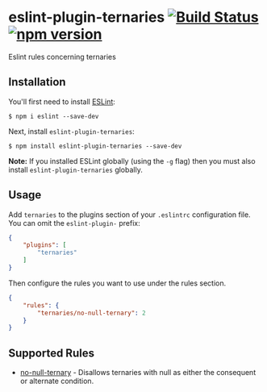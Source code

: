 # eslint-plugin-ternaries [![Build Status](https://travis-ci.org/divyagnan/eslint-plugin-ternaries.svg?branch=master)](https://travis-ci.org/divyagnan/eslint-plugin-ternaries) [![npm version](https://badge.fury.io/js/eslint-plugin-ternaries.svg)](https://badge.fury.io/js/eslint-plugin-ternaries)

Eslint rules concerning ternaries

## Installation

You'll first need to install [ESLint](http://eslint.org):

```
$ npm i eslint --save-dev
```

Next, install `eslint-plugin-ternaries`:

```
$ npm install eslint-plugin-ternaries --save-dev
```

**Note:** If you installed ESLint globally (using the `-g` flag) then you must also install `eslint-plugin-ternaries` globally.

## Usage

Add `ternaries` to the plugins section of your `.eslintrc` configuration file. You can omit the `eslint-plugin-` prefix:

```json
{
    "plugins": [
        "ternaries"
    ]
}
```


Then configure the rules you want to use under the rules section.

```json
{
    "rules": {
        "ternaries/no-null-ternary": 2
    }
}
```

## Supported Rules

* [no-null-ternary](docs/rules/no-null-ternary.md) - Disallows ternaries with null as either the consequent or alternate condition.





